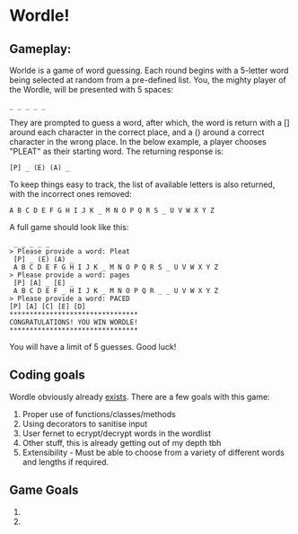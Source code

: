 # Wordle!

## Gameplay:

Worlde is a game of word guessing. Each round begins with a 5-letter word being selected at random from a pre-defined list. You, the mighty player of the Wordle, will be presented with 5 spaces:

 <!--language: lang-none -->
    _ _ _ _ _
They are prompted to guess a word, after which, the word is return with a [] around each character in the correct place, and a () around a correct character in the wrong place. In the below example, a player chooses "PLEAT" as their starting word. The returning response is:

<!-- language: lang-none -->
    [P] _ (E) (A) _

To keep things easy to track, the list of available letters is also returned, with the incorrect ones removed:
<!-- language: lang-none -->
    A B C D E F G H I J K _ M N O P Q R S _ U V W X Y Z

A full game should look like this:
<!-- language: lang-none -->
     _ _ _ _ _
    > Please provide a word: Pleat
     [P] _ (E) (A) _
     A B C D E F G H I J K _ M N O P Q R S _ U V W X Y Z
    > Please provide a word: pages
     [P] [A] _ [E] _
     A B C D E F _ H I J K _ M N O P Q R _ _ U V W X Y Z
    > Please provide a word: PACED
    [P] [A] [C] [E] [D]
    ********************************
    CONGRATULATIONS! YOU WIN WORDLE!
    ********************************

You will have a limit of 5 guesses. Good luck!

## Coding goals
Wordle obviously already [exists](https://www.nytimes.com/games/wordle/index.html). There are a few goals with this game:

1. Proper use of functions/classes/methods
2. Using decorators to sanitise input
3. User fernet to ecrypt/decrypt words in the wordlist
4. Other stuff, this is already getting out of my depth tbh
5. Extensibility - Must be able to choose from a variety of different words and lengths if required.

## Game Goals
1. 
2. 